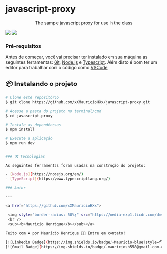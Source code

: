 # javascript-proxy

<p align="center">The sample javascript proxy for use in the class</p>

<img src="https://img.shields.io/static/v1?label=license&message=MIT&color=#919191&style=for-the-ba dge"/> <img src="https://img.shields.io/static/v1?label=npm&message=v16.13.0&color=#919191&style=for-the-badge"/>

### Pré-requisitos

Antes de começar, você vai precisar ter instalado em sua máquina as seguintes ferramentas:
[Git](https://git-scm.com), [Node.js](https://nodejs.org/en/) e [Typescript](https://www.typescriptlang.org/).
Além disto é bom ter um editor para trabalhar com o código como [VSCode](https://code.visualstudio.com/)

## 📦 Instalando o projeto

```bash
# Clone este repositório
$ git clone https://github.com/xXMauricioHXx/javascript-proxy.git

# Acesse a pasta do projeto no terminal/cmd
$ cd javascript-proxy

# Instale as dependências
$ npm install

# Execute a aplicação
$ npm run dev


### 🛠 Tecnologias

As seguintes ferramentas foram usadas na construção do projeto:

- [Node.js](https://nodejs.org/en/)
- [TypeScript](https://www.typescriptlang.org/)

### Autor

---

<a href="https://github.com/xXMauricioHXx">

 <img style="border-radius: 50%;" src="https://media-exp1.licdn.com/dms/image/C4D03AQHcYztxG6lv5w/profile-displayphoto-shrink_200_200/0/1612968776138?e=1647475200&v=beta&t=oSk0aobtYw-4uNSvhVoRQZ-I40Lt8hivBEx7IJ-YgmM" width="100px;" alt=""/>
 <br />
 <sub><b>Mauricio Henrique</b></sub></a>

Feito com ❤️ por Mauricio Henrique 👋🏽 Entre em contato!

[![Linkedin Badge](https://img.shields.io/badge/-Mauricio-blue?style=flat-square&logo=Linkedin&logoColor=white&link=https://www.linkedin.com/in/mauricio-henrique-1249b5154/)](https://www.linkedin.com/in/mauricio-henrique-1249b5154/)
[![Gmail Badge](https://img.shields.io/badge/-mauriciosh558@gmail.com-c14438?style=flat-square&logo=Gmail&logoColor=white&link=mailto:mauriciosh558@gmail.com)](mailto:mauriciosh558@gmail.com)
```

